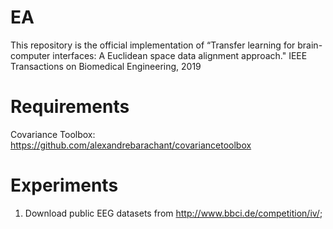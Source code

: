 # EA
This repository is the official implementation of “Transfer learning for brain-computer interfaces: A Euclidean space data alignment approach." IEEE Transactions on Biomedical Engineering, 2019


# Requirements
Covariance Toolbox: https://github.com/alexandrebarachant/covariancetoolbox

# Experiments
1. Download public EEG datasets from http://www.bbci.de/competition/iv/;
